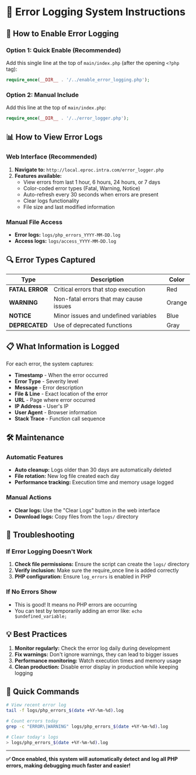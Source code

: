 # 📝 Error Logging System Instructions

## 🚀 How to Enable Error Logging

### Option 1: Quick Enable (Recommended)
Add this single line at the top of `main/index.php` (after the opening `<?php` tag):
```php
require_once(__DIR__ . '/../enable_error_logging.php');
```

### Option 2: Manual Include
Add this line at the top of `main/index.php`:
```php
require_once(__DIR__ . '/../error_logger.php');
```

## 📊 How to View Error Logs

### Web Interface (Recommended)
1. **Navigate to:** `http://local.eproc.intra.com/error_logger.php`
2. **Features available:**
   - View errors from last 1 hour, 6 hours, 24 hours, or 7 days
   - Color-coded error types (Fatal, Warning, Notice)
   - Auto-refresh every 30 seconds when errors are present
   - Clear logs functionality
   - File size and last modified information

### Manual File Access
- **Error logs:** `logs/php_errors_YYYY-MM-DD.log`
- **Access logs:** `logs/access_YYYY-MM-DD.log`

## 🔍 Error Types Captured

| Type | Description | Color |
|------|-------------|--------|
| **FATAL ERROR** | Critical errors that stop execution | Red |
| **WARNING** | Non-fatal errors that may cause issues | Orange |
| **NOTICE** | Minor issues and undefined variables | Blue |
| **DEPRECATED** | Use of deprecated functions | Gray |

## 📋 What Information is Logged

For each error, the system captures:
- **Timestamp** - When the error occurred
- **Error Type** - Severity level
- **Message** - Error description
- **File & Line** - Exact location of the error
- **URL** - Page where error occurred
- **IP Address** - User's IP
- **User Agent** - Browser information
- **Stack Trace** - Function call sequence

## 🛠️ Maintenance

### Automatic Features
- **Auto cleanup:** Logs older than 30 days are automatically deleted
- **File rotation:** New log file created each day
- **Performance tracking:** Execution time and memory usage logged

### Manual Actions
- **Clear logs:** Use the "Clear Logs" button in the web interface
- **Download logs:** Copy files from the `logs/` directory

## 🚨 Troubleshooting

### If Error Logging Doesn't Work
1. **Check file permissions:** Ensure the script can create the `logs/` directory
2. **Verify inclusion:** Make sure the require_once line is added correctly
3. **PHP configuration:** Ensure `log_errors` is enabled in PHP

### If No Errors Show
- This is good! It means no PHP errors are occurring
- You can test by temporarily adding an error like: `echo $undefined_variable;`

## 💡 Best Practices

1. **Monitor regularly:** Check the error log daily during development
2. **Fix warnings:** Don't ignore warnings, they can lead to bigger issues
3. **Performance monitoring:** Watch execution times and memory usage
4. **Clean production:** Disable error display in production while keeping logging

## 🎯 Quick Commands

```bash
# View recent error log
tail -f logs/php_errors_$(date +%Y-%m-%d).log

# Count errors today
grep -c "ERROR\|WARNING" logs/php_errors_$(date +%Y-%m-%d).log

# Clear today's logs
> logs/php_errors_$(date +%Y-%m-%d).log
```

---

**✅ Once enabled, this system will automatically detect and log all PHP errors, making debugging much faster and easier!** 